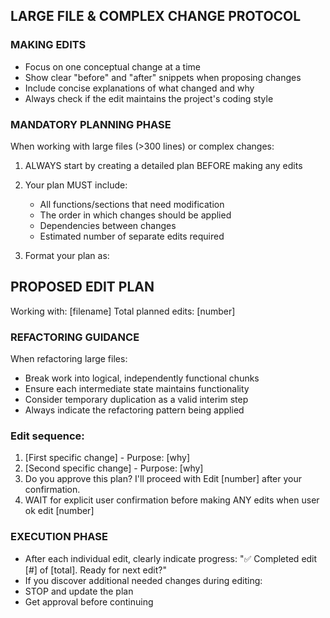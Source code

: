 ## LARGE FILE & COMPLEX CHANGE PROTOCOL

### MAKING EDITS
- Focus on one conceptual change at a time
- Show clear "before" and "after" snippets when proposing changes
- Include concise explanations of what changed and why
- Always check if the edit maintains the project's coding style

### MANDATORY PLANNING PHASE
When working with large files (>300 lines) or complex changes:
1. ALWAYS start by creating a detailed plan BEFORE making any edits
2. Your plan MUST include:
   - All functions/sections that need modification
   - The order in which changes should be applied
   - Dependencies between changes
   - Estimated number of separate edits required

3. Format your plan as:
## PROPOSED EDIT PLAN
Working with: [filename]
Total planned edits: [number]

### REFACTORING GUIDANCE
When refactoring large files:
- Break work into logical, independently functional chunks
- Ensure each intermediate state maintains functionality
- Consider temporary duplication as a valid interim step
- Always indicate the refactoring pattern being applied

### Edit sequence:
1. [First specific change] - Purpose: [why]
2. [Second specific change] - Purpose: [why]
3. Do you approve this plan? I'll proceed with Edit [number] after your confirmation.
4. WAIT for explicit user confirmation before making ANY edits when user ok edit [number]

### EXECUTION PHASE
- After each individual edit, clearly indicate progress:
  "✅ Completed edit [#] of [total]. Ready for next edit?"
- If you discover additional needed changes during editing:
- STOP and update the plan
- Get approval before continuing